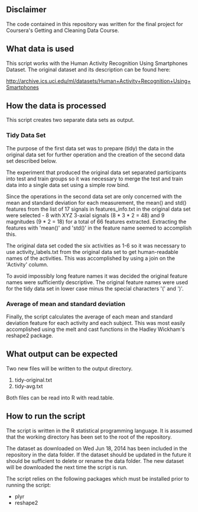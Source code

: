 
Disclaimer
------------------
The code contained in this repository was written for the final project for Coursera's Getting and Cleaning Data Course.


What data is used
---------------------------
This script works with the Human Activity Recognition Using Smartphones Dataset. The original dataset and its description can be found here:

http://archive.ics.uci.edu/ml/datasets/Human+Activity+Recognition+Using+Smartphones


How the data is processed
-------------------------------------------
This script creates two separate data sets as output.

### Tidy Data Set

The purpose of the first data set was to prepare (tidy) the data in the original data set for further operation and the creation of the second data set described below.

The experiment that produced the original data set separated participants into test and train groups so it was necessary to merge the test and train data into a single data set using a simple row bind. 

Since the operations in the second data set are only concerned with the mean and standard deviation for each measurement, the mean() and std() features from the list of 17 signals in features_info.txt in the original data set were selected - 8 with XYZ 3-axial signals (8 * 3 * 2 = 48) and 9 magnitudes (9 * 2 = 18) for a total of 66 features extracted. Extracting the features with 'mean()' and 'std()' in the feature name seemed to accomplish this.

The original data set coded the six activities as 1-6 so it was necessary to use activity_labels.txt from the original data set to get human-readable names of the activities. This was accomplished by using a join on the 'Activity' column.

To avoid impossibly long feature names it was decided the original feature names were sufficiently descriptive. The original feature names were used for the tidy data set in lower case minus the special characters '(' and ')'.

### Average of mean and standard deviation

Finally, the script calculates the average of each mean and standard deviation feature for each activity and each subject. This was most easily accomplished using the melt and cast functions in the Hadley Wickham's reshape2 package.


What output can be expected
--------------------------------------------
Two new files will be written to the output directory.

1. tidy-original.txt
2. tidy-avg.txt

Both files can be read into R with read.table.


How to run the script
-----------------------------------
The script is written in the R statistical programming language. It is assumed that the working directory has been set to the root of the repository.

The dataset as downloaded on Wed Jun 18, 2014 has been included in the repository in the data folder. If the dataset should be updated in the future it should be sufficient to delete or rename the data folder. The new dataset will be downloaded the next time the script is run.

The script relies on the following packages which must be installed prior to running the script:

* plyr
* reshape2

